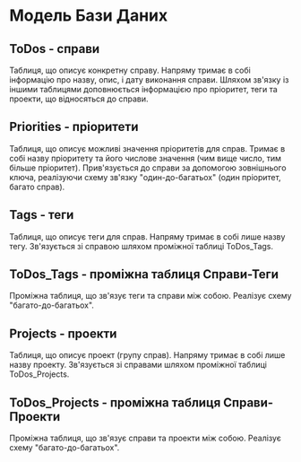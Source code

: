 # Модель Бази Даних

## ToDos - справи
Таблиця, що описує конкретну справу.
Напряму тримає в собі інформацію про назву, опис, і дату виконання справи.
Шляхом зв'язку із іншими таблицями доповнюється інформацією про пріоритет, теги та проекти, що відносяться до справи. 

## Priorities - пріоритети
Таблиця, що описує можливі значення пріоритетів для справ.
Тримає в собі назву пріоритету та його числове значення (чим вище число, тим більше пріоритет).
Прив'язується до справи за допомогою зовнішнього ключа, реалізуючи схему зв'язку "один-до-багатьох" (один пріоритет, багато справ).

## Tags - теги
Таблиця, що описує теги для справ.
Напряму тримає в собі лише назву тегу.
Зв'язується зі справою шляхом проміжної таблиці ToDos_Tags.

## ToDos_Tags - проміжна таблиця Справи-Теги
Проміжна таблиця, що зв'язує теги та справи між собою. Реалізує схему "багато-до-багатьох".

## Projects - проекти
Таблиця, що описує проект (групу справ).
Напряму тримає в собі лише назву проекту.
Зв'язується зі справами шляхом проміжної таблиці ToDos_Projects.

## ToDos_Projects - проміжна таблиця Справи-Проекти
Проміжна таблиця, що зв'язує справи та проекти між собою. Реалізує схему "багато-до-багатьох".

